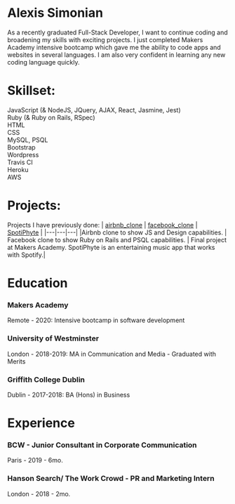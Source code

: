 # Alexis Simonian

As a recently graduated Full-Stack Developer, I want to continue coding and broadening my skills with exciting projects.
I just completed Makers Academy intensive bootcamp which gave me the ability to code apps and websites in several languages. I am also very confident in learning any new coding language quickly.

# Skillset:

JavaScript (& NodeJS, JQuery, AJAX, React, Jasmine, Jest)<br>
Ruby (& Ruby on Rails, RSpec)<br>
HTML<br>
CSS<br>
MySQL, PSQL<br>
Bootstrap<br>
Wordpress<br>
Travis CI <br>
Heroku <br>
AWS

# Projects:
Projects I have previously done:
| [airbnb_clone] | [facebook_clone] | [SpotiPhyte] |
|---|---|---|
|Airbnb clone to show JS and Design capabilities. | Facebook clone to show Ruby on Rails and PSQL capabilities. | Final project at Makers Academy. SpotiPhyte is an entertaining music app that works with Spotify.|

# Education

### Makers Academy
Remote - 2020: Intensive bootcamp in software development

### University of Westminster
London - 2018-2019: MA in Communication and Media - Graduated with Merits

### Griffith College Dublin
Dublin - 2017-2018: BA (Hons) in Business


# Experience

### BCW - Junior Consultant in Corporate Communication
Paris - 2019 - 6mo. 

### Hanson Search/ The Work Crowd - PR and Marketing Intern
London - 2018 - 2mo.


[airbnb_clone]: https://github.com/Alexisimonian/airbnb_clone_JS-CSS
[facebook_clone]: https://github.com/Alexisimonian/acebook_Ruby-PSQL
[SpotiPhyte]: https://github.com/Alexisimonian/spotiphyte_JS-AJAX-API